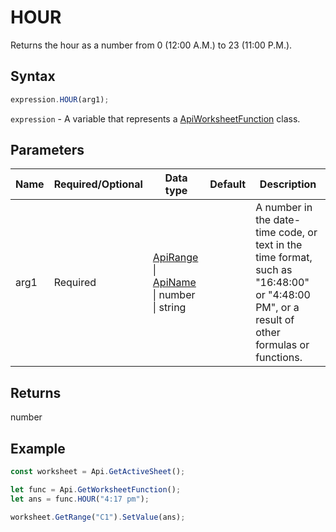 # HOUR

Returns the hour as a number from 0 (12:00 A.M.) to 23 (11:00 P.M.).

## Syntax

```javascript
expression.HOUR(arg1);
```

`expression` - A variable that represents a [ApiWorksheetFunction](../ApiWorksheetFunction.md) class.

## Parameters

| **Name** | **Required/Optional** | **Data type** | **Default** | **Description** |
| ------------- | ------------- | ------------- | ------------- | ------------- |
| arg1 | Required | [ApiRange](../../ApiRange/ApiRange.md) \| [ApiName](../../ApiName/ApiName.md) \| number \| string |  | A number in the date-time code, or text in the time format, such as "16:48:00" or "4:48:00 PM", or a result of other formulas or functions. |

## Returns

number

## Example



```javascript editor-xlsx
const worksheet = Api.GetActiveSheet();

let func = Api.GetWorksheetFunction();
let ans = func.HOUR("4:17 pm"); 

worksheet.GetRange("C1").SetValue(ans);

```
